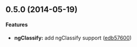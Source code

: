 <a name="0.5.0"></a>
## 0.5.0  (2014-05-19)


#### Features

* **ngClassify:** add ngClassify support ([edb57600](https://github.com/CaryLandholt/grunt-ng-classify/commit/edb5760068102615ccb19f0ad2a8b49d310808a8))